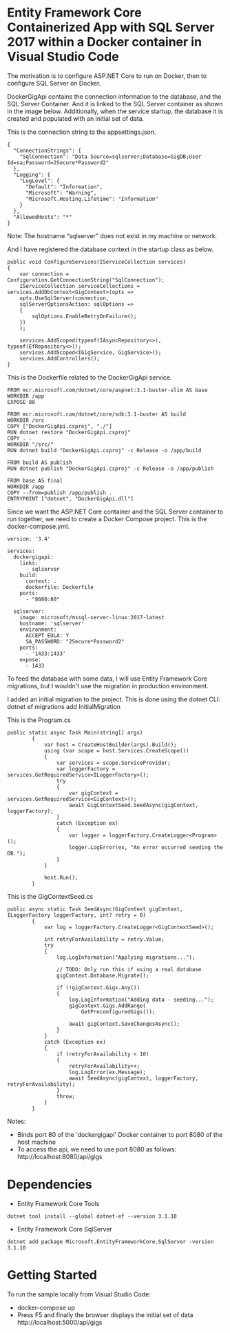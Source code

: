 # Entity Framework Core Containerized App with SQL Server 2017 within a Docker container in Visual Studio Code

The motivation is to configure ASP.NET Core to run on Docker, then to configure SQL Server on Docker. 

DockerGigApi contains the connection information to the database, and the SQL Server Container. 
And it is linked to the SQL Server container as shown in the image below.
Additionally, when the service startup, the database it is created and populated with an initial set of data.


This is the connection string to the appsettings.json.
```
{
  "ConnectionStrings": {
    "SqlConnection": "Data Source=sqlserver;Database=GigDB;User Id=sa;Password=2Secure*Password2"
  },
  "Logging": {
    "LogLevel": {
      "Default": "Information",
      "Microsoft": "Warning",
      "Microsoft.Hosting.Lifetime": "Information"
    }
  },
  "AllowedHosts": "*"
}
```

Note: The hostname “sqlserver” does not exist in my machine or network.

And I have registered the database context in the startup class as below.
```
public void ConfigureServices(IServiceCollection services)
{
    var connection = Configuration.GetConnectionString("SqlConnection");
    IServiceCollection serviceCollections = services.AddDbContext<GigContext>(opts =>
    opts.UseSqlServer(connection,
	sqlServerOptionsAction: sqlOptions =>
	{
		sqlOptions.EnableRetryOnFailure();
	})
    );

    services.AddScoped(typeof(IAsyncRepository<>), typeof(EfRepository<>));
    services.AddScoped<IGigService, GigService>();
    services.AddControllers();
}
```		
		
This is the Dockerfile related to the DockerGigApi service. 
```
FROM mcr.microsoft.com/dotnet/core/aspnet:3.1-buster-slim AS base
WORKDIR /app
EXPOSE 80

FROM mcr.microsoft.com/dotnet/core/sdk:3.1-buster AS build
WORKDIR /src
COPY ["DockerGigApi.csproj", "./"]
RUN dotnet restore "DockerGigApi.csproj"
COPY . .
WORKDIR "/src/"
RUN dotnet build "DockerGigApi.csproj" -c Release -o /app/build

FROM build AS publish
RUN dotnet publish "DockerGigApi.csproj" -c Release -o /app/publish

FROM base AS final
WORKDIR /app
COPY --from=publish /app/publish .
ENTRYPOINT ["dotnet", "DockerGigApi.dll"]
```

Since we want the ASP.NET Core container and the SQL Server container to run together, we need to create a Docker Compose project.
This is the docker-compose.yml. 
```
version: '3.4'

services:
  dockergigapi:
    links:  
      - sqlserver
    build:
      context: .
      dockerfile: Dockerfile
    ports:
      - "8080:80"

  sqlserver:  
    image: microsoft/mssql-server-linux:2017-latest
    hostname: 'sqlserver'
    environment:
      ACCEPT_EULA: Y  
      SA_PASSWORD: "2Secure*Password2" 
    ports:  
      - '1433:1433'
    expose:
      - 1433
```	
	

To feed the database with some data, I will use Entity Framework Core migrations, but I wouldn't use the migration in production environment. 

I added an initial migration to the project. This is done using the dotnet CLI:
dotnet ef migrations add InitialMigration

This is the Program.cs 
```
public static async Task Main(string[] args)
        {
            var host = CreateHostBuilder(args).Build();
            using (var scope = host.Services.CreateScope())
            {
                var services = scope.ServiceProvider;
                var loggerFactory = services.GetRequiredService<ILoggerFactory>();
                try
                {
                    var gigContext = services.GetRequiredService<GigContext>();
                    await GigContextSeed.SeedAsync(gigContext, loggerFactory);
                }
                catch (Exception ex)
                {
                    var logger = loggerFactory.CreateLogger<Program>();
                    logger.LogError(ex, "An error occurred seeding the DB.");
                }
            }

            host.Run();
        }
```

This is the GigContextSeed.cs
```
public async static Task SeedAsync(GigContext gigContext, ILoggerFactory loggerFactory, int? retry = 0)
        {
            var log = loggerFactory.CreateLogger<GigContextSeed>();
            
            int retryForAvailability = retry.Value;
            try
            {
                log.LogInformation("Applying migrations...");
                
                // TODO: Only run this if using a real database              
                gigContext.Database.Migrate();

                if (!gigContext.Gigs.Any())
                {
                    log.LogInformation("Adding data - seeding...");
                    gigContext.Gigs.AddRange(
                        GetPreconfiguredGigs());

                    await gigContext.SaveChangesAsync();
                }
            }
            catch (Exception ex)
            {
                if (retryForAvailability < 10)
                {
                    retryForAvailability++;    
                    log.LogError(ex.Message);
                    await SeedAsync(gigContext, loggerFactory, retryForAvailability);
                }
                throw;
            }
        }
```
Notes:
* Binds port 80 of the 'dockergigapi' Docker container to port 8080 of the host machine
* To access the api, we need to use port 8080 as follows: http://localhost:8080/api/gigs

# Dependencies
* Entity Framework Core Tools
```
dotnet tool install --global dotnet-ef --version 3.1.10
```

* Entity Framework Core SqlServer
```
dotnet add package Microsoft.EntityFrameworkCore.SqlServer -version 3.1.10
```
 

# Getting Started
To run the sample locally from Visual Studio Code:
* docker-compose up
* Press F5 and finally the browser displays the initial set of data http://localhost:5000/api/gigs
